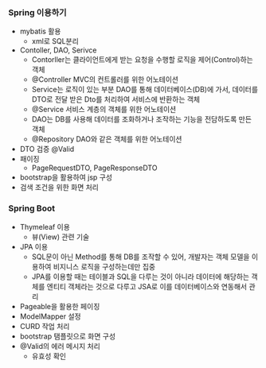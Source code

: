 ### Spring 이용하기
* mybatis 활용
   * xml로 SQL분리
* Contoller, DAO, Serivce
   * Contorller는 클라이언트에게 받는 요청을 수행할 로직을 제어(Control)하는 객체
   * @Controller MVC의 컨트롤러를 위한 어노테이션
   * Service는 로직이 있는 부분 DAO를 통해 데이터베이스(DB)에 가서, 데이터를 DTO로 전달 받은 Dto를 처리하여 서비스에 반환하는 객체
   * @Service 서비스 계층의 객체를 위한 어노테이션
   * DAO는 DB를 사용해 데이터를 조화하거나 조작하는 기능을 전담하도록 만든 객체
   * @Repository DAO와 같은 객체를 위한 어노테이션
* DTO 검증 @Valid
* 패이징
  * PageRequestDTO, PageResponseDTO
* bootstrap을 활용하여 jsp 구성
* 검색 조건을 위한 화면 처리
### Spring Boot
* Thymeleaf 이용
  * 뷰(View) 관련 기술
* JPA 이용
  * SQL문이 아닌 Method를 통해 DB를 조작할 수 있어, 개발자는 객체 모델을 이용하여 비지니스 로직을 구성하는데만 집중
  * JPA를 이용할 때는 테이블과 SQL을 다루는 것이 아니라 데이터에 해당하는 객체를 엔티티 객체라는 것으로 다루고 JSA로 이를 데이터베이스와 연동해서 관리
* Pageable을 활용한 페이징
* ModelMapper 설정
* CURD 작업 처리
* bootstrap 탬플릿으로 화면 구성
* @Valid의 에러 메시지 처리
  * 유효성 확인
